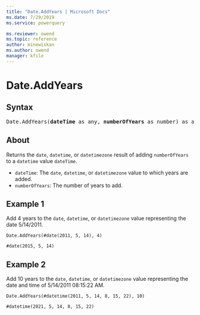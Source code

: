 ```yaml
---
title: "Date.AddYears | Microsoft Docs"
ms.date: 7/29/2019
ms.service: powerquery

ms.reviewer: owend
ms.topic: reference
author: minewiskan
ms.author: owend
manager: kfile
---
```

# Date.AddYears

## Syntax

<pre>
Date.AddYears(<b>dateTime</b> as any, <b>numberOfYears</b> as number) as any
</pre> 
  
## About  
Returns the `date`, `datetime`, or `datetimezone` result of adding `numberOfYears` to a `datetime` value `dateTime`. <ul> <li><code>dateTime</code>: The <code>date</code>, <code>datetime</code>, or <code>datetimezone</code> value to which years are added.</li> <li><code>numberOfYears</code>: The number of years to add.</li> </ul>

## Example 1
Add 4 years to the `date`, `datetime`, or `datetimezone` value representing the date 5/14/2011.

```powerquery-m
Date.AddYears(#date(2011, 5, 14), 4)
```

`#date(2015, 5, 14)`

## Example 2
Add 10 years to the `date`, `datetime`, or `datetimezone` value representing the date and time of 5/14/2011 08:15:22 AM.

```powerquery-m
Date.AddYears(#datetime(2011, 5, 14, 8, 15, 22), 10)
```

`#datetime(2021, 5, 14, 8, 15, 22)`

